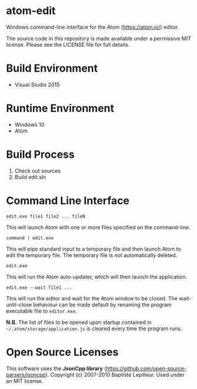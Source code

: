# atom-edit

Windows command-line interface for the Atom (<https://atom.io/>) editor.

The source code in this repository is made available under a permissive MIT license. Please see the
LICENSE file for full details.


# Build Environment

*	Visual Studio 2015


# Runtime Environment

*	Windows 10
*	Atom


# Build Process

1.	Check out sources
2.	Build edit.sln


# Command Line Interface

`edit.exe file1 file2 ... fileN`

This will launch Atom with one or more files specified on the command-line.

`command | edit.exe`

This will pipe standard input to a temporary file and then launch Atom to edit the temporary file.
The temporary file is _not_ automatically deleted.

`edit.exe`

This will run the Atom auto-updater, which will then launch the application.

`edit.exe --wait file1 ...`

This will run the editor and wait for the Atom window to be closed. The wait-until-close behaviour can be made
default by renaming the program executable file to `editor.exe`.

**N.B.**	The list of files to be opened upon startup contained in
`~/.atom/storage/application.js` is cleared every time the program runs.


# Open Source Licenses

This software uses the **JsonCpp library** (<https://github.com/open-source-parsers/jsoncpp>).
Copyright (c) 2007-2010 Baptiste Lepilleur.
Used under an MIT license.

